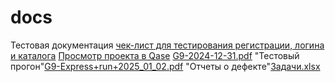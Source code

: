 # docs
Тестовая документация
[чек-лист для тестирования регистрации, логина и каталога](https://docs.google.com/spreadsheets/d/1kn7aA6xclxuwdpVQPqp2lgoX9VKcaDybjLUbfcap4DU/edit?gid=0#gid=0)
[Просмотр проекта в Qase](https://app.qase.io/project/G9?previewMode=side&suite=161)
[G9-2024-12-31.pdf](https://github.com/user-attachments/files/18280937/G9-2024-12-31.pdf)
"Тестовый прогон"[G9-Express+run+2025_01_02.pdf](https://github.com/user-attachments/files/18295209/G9-Express%2Brun%2B2025_01_02.pdf)
"Отчеты о дефекте"[Задачи.xlsx](https://github.com/user-attachments/files/18295217/default.xlsx)
